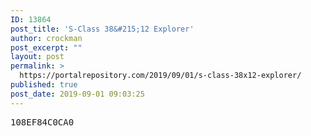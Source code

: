 ```yaml
---
ID: 13864
post_title: 'S-Class 38&#215;12 Explorer'
author: crockman
post_excerpt: ""
layout: post
permalink: >
  https://portalrepository.com/2019/09/01/s-class-38x12-explorer/
published: true
post_date: 2019-09-01 09:03:25
---
```

<pre>108EF84C0CA0</pre>